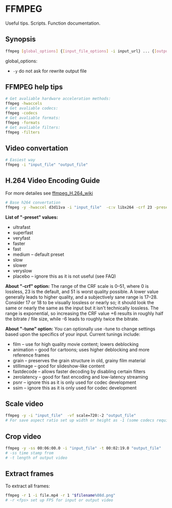 # FFMPEG
Useful tips. Scripts. Function documentation.
## Synopsis
```bash 
ffmpeg [global_options] {[input_file_options] -i input_url} ... {[output_file_options] output_url} ...
```
global_options:
* ```-y``` do not ask for rewrite output file

## FFMPEG help tips
```bash
# Get avaliable hardware acceleration methods:
ffmpeg -hwaccels
# Get avaliable codecs:
ffmpeg -codecs
# Get avaliable formats:
ffmpeg -formats
# Get avaliable filters:
ffmpeg -filters
```
## Video convertation
```bash 
# Easiest way
ffmpeg -i "input_file" "output_file"
```
## H.264 Video Encoding Guide
For more detailes see [ffmpeg_H.264_wiki](https://trac.ffmpeg.org/wiki/Encode/H.264)

```bash
# Base h264 convertation
ffmpeg -y -hwaccel d3d11va -i "input_file"  -c:v libx264 -crf 23 -preset veryslow -tune zerolatency "output_file.mp4"
```

**List of "-preset" values:**
* ultrafast
* superfast
* veryfast
* faster
* fast
* medium – default preset
* slow
* slower
* veryslow
* placebo – ignore this as it is not useful (see FAQ)

**About "-crf" option:**
The range of the CRF scale is 0–51, where 0 is lossless, 23 is the default, and 51 is worst quality possible. A lower value generally leads to higher quality, and a subjectively sane range is 17–28. Consider 17 or 18 to be visually lossless or nearly so; it should look the same or nearly the same as the input but it isn't technically lossless.
The range is exponential, so increasing the CRF value +6 results in roughly half the bitrate / file size, while -6 leads to roughly twice the bitrate.

**About "-tune" option:**
You can optionally use -tune to change settings based upon the specifics of your input. 
Current tunings include:
* film – use for high quality movie content; lowers deblocking
* animation – good for cartoons; uses higher deblocking and more reference frames
* grain – preserves the grain structure in old, grainy film material
* stillimage – good for slideshow-like content
* fastdecode – allows faster decoding by disabling certain filters
* zerolatency – good for fast encoding and low-latency streaming
* psnr – ignore this as it is only used for codec development
* ssim – ignore this as it is only used for codec development

## Scale video
```bash
ffmpeg -y -i "input_file"  -vf scale=720:-2 "output_file"
# For save aspect ratio set up width or height as -1 (some codecs require -2)
```
## Crop video
```bash
ffmpeg -y -ss 00:06:00.0 -i "input_file" -t 00:02:19.0 "output_file"
# -ss time stamp from
# -t length of output video
```
## Extract frames
To extract all frames: 
```bash
ffmpeg -r 1 -i file.mp4 -r 1 "$filename%08d.png"
# -r <fps> set up FPS for input or output video
```

